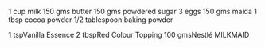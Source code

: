 1 cup milk
150 gms butter
150 gms powdered sugar
3 eggs 
150 gms maida
1 tbsp cocoa powder
1/2 tablespoon baking powder

1 tspVanilla Essence
2 tbspRed Colour
Topping
100 gmsNestlé MILKMAID